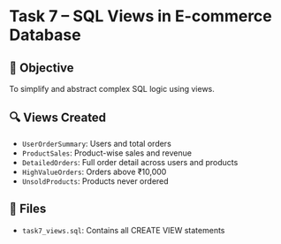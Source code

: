 # Task 7 – SQL Views in E-commerce Database

## 🧠 Objective
To simplify and abstract complex SQL logic using views.

## 🔍 Views Created
- `UserOrderSummary`: Users and total orders
- `ProductSales`: Product-wise sales and revenue
- `DetailedOrders`: Full order detail across users and products
- `HighValueOrders`: Orders above ₹10,000
- `UnsoldProducts`: Products never ordered

## 📁 Files
- `task7_views.sql`: Contains all CREATE VIEW statements
